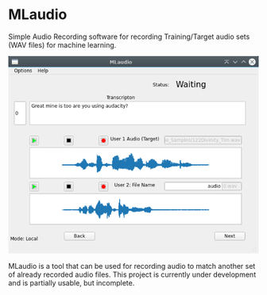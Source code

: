# MLaudio
Simple Audio Recording software for recording Training/Target audio sets (WAV files) for machine learning.

![Project Screenshot](Screenshot.png?raw=true)

MLaudio is a tool that can be used for recording audio to match another set of already recorded audio files.
This project is currently under development and is partially usable, but incomplete.

